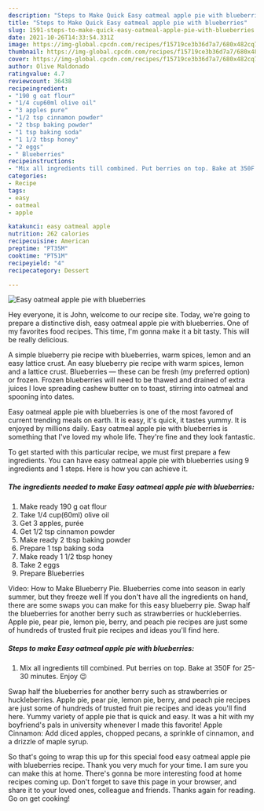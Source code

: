 ```yaml
---
description: "Steps to Make Quick Easy oatmeal apple pie with blueberries"
title: "Steps to Make Quick Easy oatmeal apple pie with blueberries"
slug: 1591-steps-to-make-quick-easy-oatmeal-apple-pie-with-blueberries
date: 2021-10-26T14:33:54.331Z
image: https://img-global.cpcdn.com/recipes/f15719ce3b36d7a7/680x482cq70/easy-oatmeal-apple-pie-with-blueberries-recipe-main-photo.jpg
thumbnail: https://img-global.cpcdn.com/recipes/f15719ce3b36d7a7/680x482cq70/easy-oatmeal-apple-pie-with-blueberries-recipe-main-photo.jpg
cover: https://img-global.cpcdn.com/recipes/f15719ce3b36d7a7/680x482cq70/easy-oatmeal-apple-pie-with-blueberries-recipe-main-photo.jpg
author: Olive Maldonado
ratingvalue: 4.7
reviewcount: 36438
recipeingredient:
- "190 g oat flour"
- "1/4 cup60ml olive oil"
- "3 apples pure"
- "1/2 tsp cinnamon powder"
- "2 tbsp baking powder"
- "1 tsp baking soda"
- "1 1/2 tbsp honey"
- "2 eggs"
- " Blueberries"
recipeinstructions:
- "Mix all ingredients till combined. Put berries on top. Bake at 350F for 25-30 minutes. Enjoy 😉"
categories:
- Recipe
tags:
- easy
- oatmeal
- apple

katakunci: easy oatmeal apple 
nutrition: 262 calories
recipecuisine: American
preptime: "PT35M"
cooktime: "PT51M"
recipeyield: "4"
recipecategory: Dessert

---
```



![Easy oatmeal apple pie with blueberries](https://img-global.cpcdn.com/recipes/f15719ce3b36d7a7/680x482cq70/easy-oatmeal-apple-pie-with-blueberries-recipe-main-photo.jpg)

Hey everyone, it is John, welcome to our recipe site. Today, we're going to prepare a distinctive dish, easy oatmeal apple pie with blueberries. One of my favorites food recipes. This time, I'm gonna make it a bit tasty. This will be really delicious.

A simple blueberry pie recipe with blueberries, warm spices, lemon and an easy lattice crust. An easy blueberry pie recipe with warm spices, lemon and a lattice crust. Blueberries — these can be fresh (my preferred option) or frozen. Frozen blueberries will need to be thawed and drained of extra juices I love spreading cashew butter on to toast, stirring into oatmeal and spooning into dates.

Easy oatmeal apple pie with blueberries is one of the most favored of current trending meals on earth. It is easy, it's quick, it tastes yummy. It is enjoyed by millions daily. Easy oatmeal apple pie with blueberries is something that I've loved my whole life. They're fine and they look fantastic.


To get started with this particular recipe, we must first prepare a few ingredients. You can have easy oatmeal apple pie with blueberries using 9 ingredients and 1 steps. Here is how you can achieve it.

<!--inarticleads1-->

##### The ingredients needed to make Easy oatmeal apple pie with blueberries:

1. Make ready 190 g oat flour
1. Take 1/4 cup(60ml) olive oil
1. Get 3 apples, purée
1. Get 1/2 tsp cinnamon powder
1. Make ready 2 tbsp baking powder
1. Prepare 1 tsp baking soda
1. Make ready 1 1/2 tbsp honey
1. Take 2 eggs
1. Prepare  Blueberries


Video: How to Make Blueberry Pie. Blueberries come into season in early summer, but they freeze well If you don&#39;t have all the ingredients on hand, there are some swaps you can make for this easy blueberry pie. Swap half the blueberries for another berry such as strawberries or huckleberries. Apple pie, pear pie, lemon pie, berry, and peach pie recipes are just some of hundreds of trusted fruit pie recipes and ideas you&#39;ll find here. 

<!--inarticleads2-->

##### Steps to make Easy oatmeal apple pie with blueberries:

1. Mix all ingredients till combined. Put berries on top. Bake at 350F for 25-30 minutes. Enjoy 😉


Swap half the blueberries for another berry such as strawberries or huckleberries. Apple pie, pear pie, lemon pie, berry, and peach pie recipes are just some of hundreds of trusted fruit pie recipes and ideas you&#39;ll find here. Yummy variety of apple pie that is quick and easy. It was a hit with my boyfriend&#39;s pals in university whenever I made this favorite! Apple Cinnamon: Add diced apples, chopped pecans, a sprinkle of cinnamon, and a drizzle of maple syrup. 

So that's going to wrap this up for this special food easy oatmeal apple pie with blueberries recipe. Thank you very much for your time. I am sure you can make this at home. There's gonna be more interesting food at home recipes coming up. Don't forget to save this page in your browser, and share it to your loved ones, colleague and friends. Thanks again for reading. Go on get cooking!
